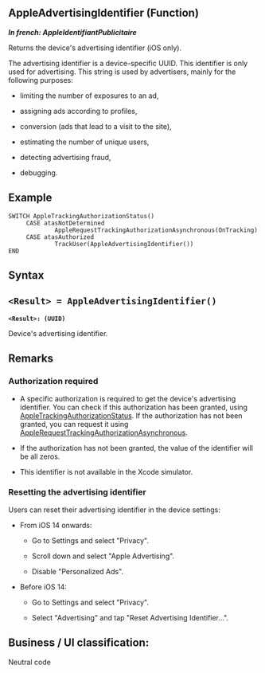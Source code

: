 
## AppleAdvertisingIdentifier (Function)

***In french: AppleIdentifiantPublicitaire***



<a name="XUse"></a>
<a name="Use"></a>
<a name="description"></a>
Returns the device's advertising identifier (iOS only). 

The advertising identifier is a device-specific UUID. This identifier is only used for advertising. This string is used by advertisers, mainly for the following purposes:

- limiting the number of exposures to an ad,

- assigning ads according to profiles, 

- conversion (ads that lead to a visit to the site),

- estimating the number of unique users,

- detecting advertising fraud,

- debugging.



<a name="Example1"></a>
<a name="sample_code"></a>

## Example


```wl
SWITCH AppleTrackingAuthorizationStatus()
     CASE atasNotDetermined
             AppleRequestTrackingAuthorizationAsynchronous(OnTracking)
     CASE atasAuthorized
             TrackUser(AppleAdvertisingIdentifier())
END
```

<a name="XSYNTAX"></a>

## Syntax
<a name="SYNTAX1"></a>

`<Result> = AppleAdvertisingIdentifier()`
---

**`<Result>: (UUID)`**

Device's advertising identifier. 



<a name="NOTE0"></a>
<a name="NOTE0_1"></a>

## Remarks


### Authorization required
<a name="authorization_required_ELTPARAGRAPHE000043"></a>

- A specific authorization is required to get the device's advertising identifier. You can check if this authorization has been granted, using [AppleTrackingAuthorizationStatus](../WDLang3/1410087934.md). If the authorization has not been granted, you can request it using [AppleRequestTrackingAuthorizationAsynchronous](../WDLang3/1410087935.md).

- If the authorization has not been granted, the value of the identifier will be all zeros. 

- This identifier is not available in the Xcode simulator.





### Resetting the advertising identifier
<a name="resetting_the_advertising_identifier_ELTPARAGRAPHE000056"></a>

Users can reset their advertising identifier in the device settings: 

- From iOS 14 onwards: 

	- Go to Settings and select "Privacy".

	- Scroll down and select "Apple Advertising".

	- Disable "Personalized Ads".




- Before iOS 14: 

	- Go to Settings and select "Privacy".

	- Select "Advertising" and tap "Reset Advertising Identifier...".







<a name="XComponent"></a>

## Business / UI classification:
Neutral code
